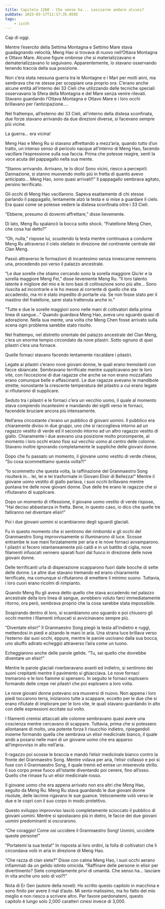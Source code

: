 ```yaml
---
title: Capitolo 1260 - Che senso ha... Lasciarne andare alcuni?
pubDate: 2025-03-17T11:17:35.059Z
tags:
    - issth
---
```



Cap di oggi.


Mentre l’esercito della Settima Montagna e Settimo Mare stava guadagnando velocità, Meng Hao si trovava di nuovo nell’Ottava Montagna e Ottavo Mare. Alcune figure ombrose che si materializzavano e dematerializzavano lo seguivano. Apparentemente, lo stavano osservando tenendo traccia della sua posizione.


Non c’era stata nessuna guerra tra le Montagne e i Mari per molti anni, ma sembrava che ne stesse per scoppiare una proprio ora. C’erano anche alcune entità all’interno dei 33 Cieli che utilizzando delle tecniche speciali osservavano la Sfera della Montagna e del Mare senza venire rilevati. Stavano guardando l’Ottava Montagna e Ottavo Mare e i loro occhi brillavano per l’anticipazione….


Nel frattempo, all’esterno dei 33 Cieli, all’interno della distesa sconfinata, due forze stavano arrivando da due direzioni diverse, si facevano sempre più vicine.


La guerra… era vicina!


Meng Hao e Meng Ru si stavano affrettando a mezz’aria, quando tutto d’un tratto, un intenso senso di pericolo nacque all’interno di Meng Hao, facendo vacillare l’espressione sulla sua faccia. Prima che potesse reagire, sentì la voce acuta del pappagallo nella sua mente.


“Stanno arrivando. Arrivano, te lo dico! Sono vicini, riesco a percepirli. Dannazione, si stanno muovendo molto più in fretta di quanto avevo anticipato… Meng Hao, sono quasi arrivati!!” Il pappagallo sembrava agitato, persino terrificato.


Gli occhi di Meng Hao vacillarono. Sapeva esattamente di chi stesse parlando il pappagallo, lentamente alzò la testa e si mise a guardare il cielo. Era quasi come se potesse vedere la distesa sconfinata oltre i 33 Cieli.


“Ebbene, presumo di dovermi affrettare,” disse lievemente.


Di lato, Meng Ru spalancò la bocca sotto shock. “Fratellone Meng Chen, che cosa hai detto?”


“Oh, nulla,” rispose lui, scuotendo la testa mentre continuava a condurre Meng Ru attraverso il cielo stellato in direzione del continente centrale del Clan Meng.


Passò attraverso le formazioni di incantesimo senza innescarne nemmeno una, procedendo poi verso il palazzo ancestrale.


“Le due sorelle che stiamo cercando sono la sorella maggiore Qiu’er e la sorella maggiore Meng Fei,” disse lievemente Meng Ru. “Il loro talento latente è migliore del mio e le loro basi di coltivazione sono più alte… Sono riuscita ad incontrarle e le ho messe al corrente di quello che sta accadendo, ma mi è stato impedito di portarle via. Se non fosse stato per il mastino del fratellone, sarei stata trattenuta anche io.”


“Tutte e due le sorelle maggiori sono nelle mani di coltivatori della prima linea di sangue…” Quando guardava Meng Hao, aveva uno sguardo quasi di adorazione. Nella sua mente, una volta che Meng Chen fosse arrivato sulla scena ogni problema sarebbe stato risolto.


Nel frattempo, nel distretto orientale del palazzo ancestrale del Clan Meng, c’era un enorme tempio circondato da nove pilastri. Sotto ognuno di quei pilastri c’era una fornace.


Quelle fornaci stavano facendo lentamente riscaldare i pilastri.


Legate ai pilastri c’erano nove giovani donne, le quali erano tremolanti con facce sbiancate. Sembravano terrificate mentre supplicavano per le loro vite, con l’eccezione di due ragazze che anche se non erano mozzafiato erano comunque belle e affascinanti. Le due ragazze avevano le mandibole strette; nonostante la crescente temperatura del pilastro a cui erano legate si rifiutarono di supplicare.


Seduto tra i pilastri e le fornaci c’era un vecchio uomo, il quale al momento stava compiendo incantesimi e mandando dei sigilli verso le fornaci, facendole bruciare ancora più intensamente.


Nell’area circostante c’erano un pubblico di giovani uomini. Il pubblico era chiaramente diviso in due gruppi, uno che si raccoglieva intorno ad un ragazzo vestito di verde ed il secondo intorno ad un altro ragazzo vestito di giallo. Chiaramente i due avevano una posizione molto prorompente, al momento i loro occhi erano fissi sul vecchio uomo al centro delle colonne. Stavano inoltre ignorando completamente le suppliche delle giovani donne.


Dopo che fu passato un momento, il giovane uomo vestito di verde chiese, “Su cosa scommettiamo questa volta?!”


“Io scommetto che questa volta, la raffinazione del Granmaestro Song risulterà in… lei, lei e lei trasformate in Giovani Elisir di Bellezza!” Mentre il giovane uomo vestito di giallo parlava, i suoi occhi brillavano mentre puntava tre delle nove giovani donne. Due delle tre erano le ragazze che si rifiutavano di supplicare.


Dopo un momento di riflessione, il giovane uomo vestito di verde rispose, “Hai deciso abbastanza in fretta. Bene, in questo caso, io dico che quelle tre falliranno nel diventare elisir!”


Poi i due giovani uomini si scambiarono degli sguardi glaciali.


Fu in questo momento che si sentirono dei rimbombi e gli occhi del Granmaestro Song improvvisamente si illuminarono di luce. Scosse entrambe le sue mani forzatamente per aria e le nove fornaci avvamparono. I pilastri si fecero istantaneamente più caldi e in un battito di ciglia, nove filamenti infuocati vennero sparati fuori dal fuoco in direzione delle nove giovani donne.


Delle terrificanti urla di disperazione scapparono fuori dalle bocche di sette delle donne. Le altre due stavano tremando ed erano chiaramente terrificate, ma comunque si rifiutarono di emettere il minimo suono. Tuttavia, i loro cuori erano ricolmi di rimpianto.


Quando Meng Ru gli aveva detto quello che stava accadendo nel palazzo ancestrale della loro linea di sangue, avrebbero voluto farci immediatamente ritorno, ora però, sembrava proprio che la cosa sarebbe stata impossibile.


Sospirando dentro di loro, si scambiarono uno sguardo e poi chiusero gli occhi mentre i filamenti infuocati si avvicinavano sempre più.


“Diventate elisir!” Il Granmaestro Song piegò la testa all’indietro e ruggì, mettendosi in piedi e alzando le mani in aria. Una strana luce brillava verso l’esterno dai suoi occhi, eppure, mentre le parole uscivano dalla sua bocca, uno sbuffo adirato echeggiò attraverso l’aira come un tuono.


Echeggiarono anche delle parole gelide. “Tu, sei quello che dovrebbe diventare un elisir!”


Mentre le parole glaciali riverberavano avanti ed indietro, si sentirono dei suoni crepitanti mentre il pavimento si ghiacciava. Le nove fornaci tremarono e le loro fiamme si spensero. In seguito le fornaci esplosero formando delle crepe nei pilastri che poi esplosero a loro volta.


Le nove giovani donne potevano ora muoversi di nuovo. Non appena i loro piedi toccarono terra, iniziarono tutte a scappare, eccetto per le due che si erano rifiutate di implorare per le loro vite, le quali stavano guardando in alto con delle espressioni eccitate sul volto.


I filamenti cremisi attaccati alle colonne sembravano quasi avere una coscienza mentre cercavano di scappare. Tuttavia, prima che si potessero allontanare di molto, una potente forza li risucchio indietro, ripiegandoli insieme formando quella che sembrava un elisir medicinale bianco, il quale andò a posarsi nelle mani di un giovane uomo che era apparso all’improvviso in alto nell’aria.


Il ragazzo poi scosse le braccia e mandò l’elisir medicinale bianco contro la fronte del Granmaestro Song. Mentre volava per aria, l’elisir collassò e poi si fuse con il Granmaestro Song, il quale tremò ed emise un miserevole strillo. Il suo corpo prese fuoco all’istante diventando poi cenere, fino all’osso. Quello che rimase fu un elisir medicinale rosso.


Il giovane uomo che era appena arrivato non era altri che Meng Hao, seguito da Meng Ru. Meng Ru stava guardando le due giovani donne risolute, delle lacrime rigavano le sue guance. Velocemente volò verso le due e le coprì con il suo corpo in modo protettivo.


Questo sviluppo improvviso lasciò completamente scioccato il pubblico di giovani uomini. Mentre si spostavano più in dietro, le facce dei due giovani uomini predominanti si oscurarono.


“Che coraggio! Come osi uccidere il Granmaestro Song! Uomini, uccidete queste persone!”


“Portatemi la sua testa!” In risposta ai loro ordini, la folla di coltivatori che li circondava volò in aria in direzione di Meng Hao.


“Che razza di clan siete?” Disse con calma Meng Hao, i suoi occhi aerano infiammati da un gelido istinto omicida. “Raffinare delle persone in elisir per divertimento? Siete completamente privi di umanità. Che senso ha… lasciare in vita anche uno solo di voi?!”




Nota di Er Gen (autore della novel): Ho scritto questo capitolo in macchina e sono finito per avere il mal d’auto. Mi sento malissimo, ma ho fatto del mio meglio e non riesco a scrivere altro. Per favore perdonatemi, questo capitolo è lungo solo 2,000 caratteri cinesi invece di 3,000.




                                                        



